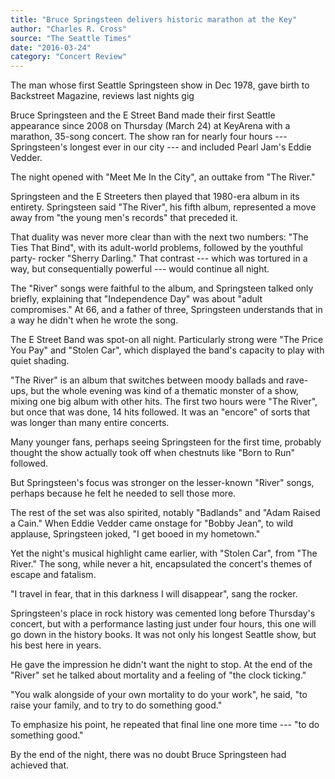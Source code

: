 ```yaml
---
title: "Bruce Springsteen delivers historic marathon at the Key"
author: "Charles R. Cross"
source: "The Seattle Times"
date: "2016-03-24"
category: "Concert Review"
---
```


The man whose first Seattle Springsteen show in Dec 1978, gave birth to Backstreet Magazine, reviews last nights gig

Bruce Springsteen and the E Street Band made their first Seattle appearance since 2008 on Thursday (March 24) at KeyArena with a marathon, 35-song concert. The show ran for nearly four hours --- Springsteen's longest ever in our city --- and included Pearl Jam's Eddie Vedder.

The night opened with "Meet Me In the City", an outtake from "The River."

Springsteen and the E Streeters then played that 1980-era album in its entirety. Springsteen said "The River", his fifth album, represented a move away from "the young men's records" that preceded it.

That duality was never more clear than with the next two numbers: "The Ties That Bind", with its adult-world problems, followed by the youthful party- rocker "Sherry Darling." That contrast --- which was tortured in a way, but consequentially powerful --- would continue all night.

The "River" songs were faithful to the album, and Springsteen talked only briefly, explaining that "Independence Day" was about "adult compromises." At 66, and a father of three, Springsteen understands that in a way he didn't when he wrote the song.

The E Street Band was spot-on all night. Particularly strong were "The Price You Pay" and "Stolen Car", which displayed the band's capacity to play with quiet shading.

"The River" is an album that switches between moody ballads and rave-ups, but the whole evening was kind of a thematic monster of a show, mixing one big album with other hits. The first two hours were "The River", but once that was done, 14 hits followed. It was an "encore" of sorts that was longer than many entire concerts.

Many younger fans, perhaps seeing Springsteen for the first time, probably thought the show actually took off when chestnuts like "Born to Run" followed.

But Springsteen's focus was stronger on the lesser-known "River" songs, perhaps because he felt he needed to sell those more.

The rest of the set was also spirited, notably "Badlands" and "Adam Raised a Cain." When Eddie Vedder came onstage for "Bobby Jean", to wild applause, Springsteen joked, "I get booed in my hometown."

Yet the night's musical highlight came earlier, with "Stolen Car", from "The River." The song, while never a hit, encapsulated the concert's themes of escape and fatalism.

"I travel in fear, that in this darkness I will disappear", sang the rocker.

Springsteen's place in rock history was cemented long before Thursday's concert, but with a performance lasting just under four hours, this one will go down in the history books. It was not only his longest Seattle show, but his best here in years.

He gave the impression he didn't want the night to stop. At the end of the "River" set he talked about mortality and a feeling of "the clock ticking."

"You walk alongside of your own mortality to do your work", he said, "to raise your family, and to try to do something good."

To emphasize his point, he repeated that final line one more time --- "to do something good."

By the end of the night, there was no doubt Bruce Springsteen had achieved that.